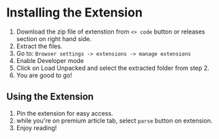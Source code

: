 # Installing the Extension

1. Download the zip file of extenstion from `<> code` button or releases section on right hand side.
2. Extract the files.
3. Go to:
``` Browser settings -> extensions -> manage extensions ```
4. Enable Developer mode
5. Click on Load Unpacked and select the extracted folder from step 2.
6. You are good to go!

## Using the Extension

1. Pin the extension for easy access.
2. while you're on premium article tab, select `parse` button on extension.
3. Enjoy reading!


